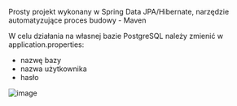 Prosty projekt wykonany w Spring Data JPA/Hibernate, narzędzie automatyzujące proces budowy - Maven


W celu działania na własnej bazie PostgreSQL należy zmienić w application.properties:
- nazwę bazy
- nazwa użytkownika
- hasło

![image](https://github.com/whuzar/Programmer-JPA/assets/78205574/c2f2beb5-6e7f-4749-b876-c45e15dccad3)
